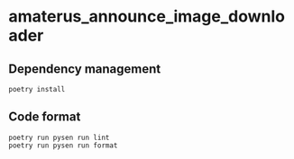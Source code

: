 # amaterus_announce_image_downloader

## Dependency management

```shell
poetry install
```

## Code format

```shell
poetry run pysen run lint
poetry run pysen run format
```
